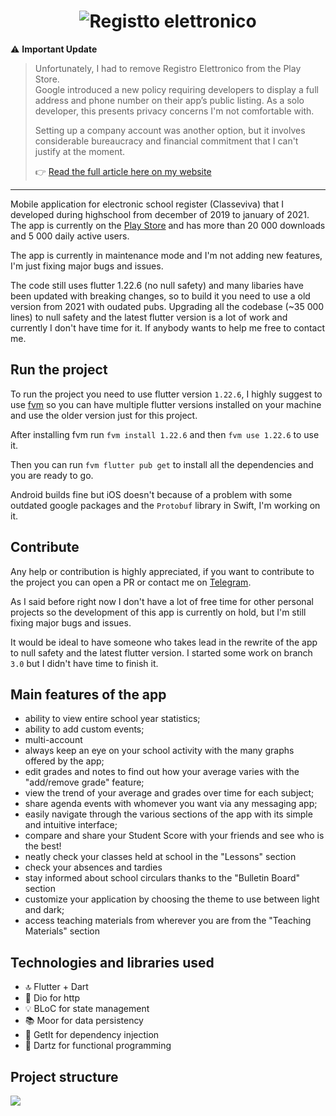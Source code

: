 <h1 align="center">
  <img src="https://i.imgur.com/BCktmzl.png" alt="Registto elettronico"><br>
</h1>

⚠️ **Important Update**  
> Unfortunately, I had to remove Registro Elettronico from the Play Store.  
> Google introduced a new policy requiring developers to display a full address and phone number on their app’s public listing. As a solo developer, this presents privacy concerns I'm not comfortable with.  
>  
> Setting up a company account was another option, but it involves considerable bureaucracy and financial commitment that I can't justify at the moment.  
>  
> 👉 [Read the full article here on my website](https://riccard0.dev/blog/why-i-removed-my-app-from-play-store/)

---

Mobile application for electronic school register (Classeviva) that I developed during highschool from december of 2019 to january of 2021. The app is currently on the [Play Store](https://play.google.com/store/apps/details?id=com.riccardocalligaro.registro_elettronico) and has more than 20 000 downloads and 5 000 daily active users.

The app is currently in maintenance mode and I'm not adding new features, I'm just fixing major bugs and issues.

The code still uses flutter 1.22.6 (no null safety) and many libaries have been updated with breaking changes, so to build it you need to use a old version from 2021 with oudated pubs. Upgrading all the codebase (~35 000 lines) to null safety and the latest flutter version is a lot of work and currently I don't have time for it. If anybody wants to help me free to contact me.

## Run the project

To run the project you need to use flutter version `1.22.6`, I highly suggest to use [fvm](https://fvm.app/) so you can have multiple flutter versions installed on your machine and use the older version just for this project.

After installing fvm run `fvm install 1.22.6` and then `fvm use 1.22.6` to use it.

Then you can run `fvm flutter pub get` to install all the dependencies and you are ready to go.

Android builds fine but iOS doesn't because of a problem with some outdated google packages and the `Protobuf` library in Swift, I'm working on it.

## Contribute

Any help or contribution is highly appreciated, if you want to contribute to the project you can open a PR or contact me on [Telegram](https://t.me/R1CCARD0).

As I said before right now I don't have a lot of free time for other personal projects so the development of this app is currently on hold, but I'm still fixing major bugs and issues.

It would be ideal to have someone who takes lead in the rewrite of the app to null safety and the latest flutter version. I started some work on branch `3.0` but I didn't have time to finish it.

## Main features of the app

- ability to view entire school year statistics;
- ability to add custom events;
- multi-account
- always keep an eye on your school activity with the many graphs offered by the app;
- edit grades and notes to find out how your average varies with the "add/remove grade" feature;
- view the trend of your average and grades over time for each subject;
- share agenda events with whomever you want via any messaging app;
- easily navigate through the various sections of the app with its simple and intuitive interface;
- compare and share your Student Score with your friends and see who is the best!
- neatly check your classes held at school in the "Lessons" section
- check your absences and tardies
- stay informed about school circulars thanks to the "Bulletin Board" section
- customize your application by choosing the theme to use between light and dark;
- access teaching materials from wherever you are from the "Teaching Materials" section

## Technologies and libraries used

- 🔝 Flutter + Dart
- 📡 Dio for http
- 💡 BLoC for state management
- 📚 Moor for data persistency
- 💉 GetIt for dependency injection
- 🔗 Dartz for functional programming

## Project structure

<img src="https://i0.wp.com/resocoder.com/wp-content/uploads/2019/08/Clean-Architecture-Flutter-Diagram.png?resize=556%2C707&ssl=1">
